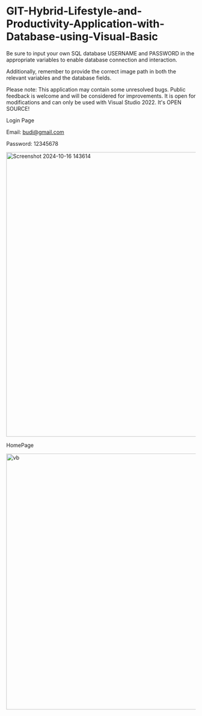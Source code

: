 # GIT-Hybrid-Lifestyle-and-Productivity-Application-with-Database-using-Visual-Basic
Be sure to input your own SQL database USERNAME and PASSWORD in the appropriate variables to enable database connection and interaction.

Additionally, remember to provide the correct image path in both the relevant variables and the database fields.

Please note: This application may contain some unresolved bugs. Public feedback is welcome and will be considered for improvements. It is open for modifications and can only be used with Visual Studio 2022. It's OPEN SOURCE!


Login Page

Email: budi@gmail.com

Password: 12345678

<img width="756" alt="Screenshot 2024-10-16 143614" src="https://github.com/user-attachments/assets/0e25e698-bf71-4f24-99b8-c91dfafd68f8">

HomePage

<img width="680" alt="vb" src="https://github.com/user-attachments/assets/e26f3f77-d1d0-4cc9-a3e5-de4916537333">

